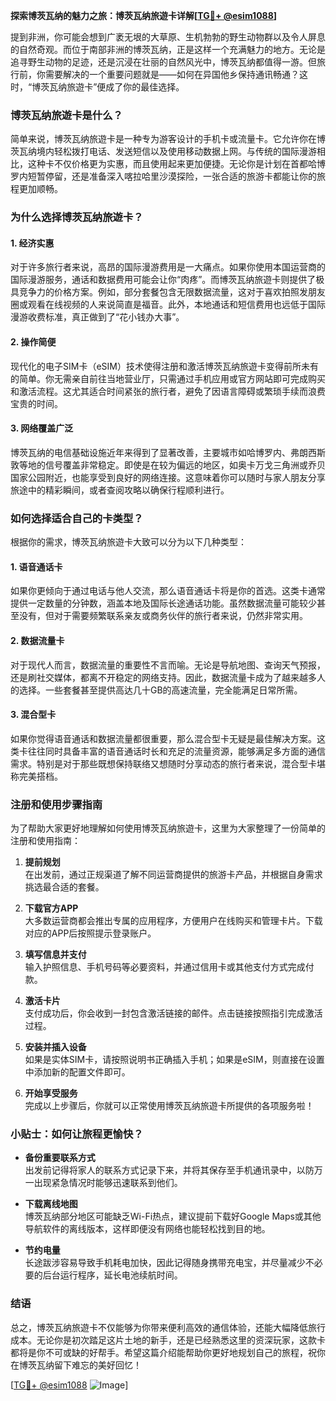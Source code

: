 **探索博茨瓦纳的魅力之旅：博茨瓦纳旅遊卡详解[[TG💪+ @esim1088](https://t.me/s/esim1088)]**

提到非洲，你可能会想到广袤无垠的大草原、生机勃勃的野生动物群以及令人屏息的自然奇观。而位于南部非洲的博茨瓦纳，正是这样一个充满魅力的地方。无论是追寻野生动物的足迹，还是沉浸在壮丽的自然风光中，博茨瓦纳都值得一游。但旅行前，你需要解决的一个重要问题就是——如何在异国他乡保持通讯畅通？这时，“博茨瓦纳旅遊卡”便成了你的最佳选择。

### 博茨瓦纳旅遊卡是什么？

简单来说，博茨瓦纳旅遊卡是一种专为游客设计的手机卡或流量卡。它允许你在博茨瓦纳境内轻松拨打电话、发送短信以及使用移动数据上网。与传统的国际漫游相比，这种卡不仅价格更为实惠，而且使用起来更加便捷。无论你是计划在首都哈博罗内短暂停留，还是准备深入喀拉哈里沙漠探险，一张合适的旅游卡都能让你的旅程更加顺畅。

### 为什么选择博茨瓦纳旅遊卡？

#### 1. **经济实惠**
   对于许多旅行者来说，高昂的国际漫游费用是一大痛点。如果你使用本国运营商的国际漫游服务，通话和数据费用可能会让你“肉疼”。而博茨瓦纳旅遊卡则提供了极具竞争力的价格方案。例如，部分套餐包含无限数据流量，这对于喜欢拍照发朋友圈或观看在线视频的人来说简直是福音。此外，本地通话和短信费用也远低于国际漫游收费标准，真正做到了“花小钱办大事”。

#### 2. **操作简便**
   现代化的电子SIM卡（eSIM）技术使得注册和激活博茨瓦纳旅遊卡变得前所未有的简单。你无需亲自前往当地营业厅，只需通过手机应用或官方网站即可完成购买和激活流程。这尤其适合时间紧张的旅行者，避免了因语言障碍或繁琐手续而浪费宝贵的时间。

#### 3. **网络覆盖广泛**
   博茨瓦纳的电信基础设施近年来得到了显著改善，主要城市如哈博罗内、弗朗西斯敦等地的信号覆盖非常稳定。即使是在较为偏远的地区，如奥卡万戈三角洲或乔贝国家公园附近，也能享受到良好的网络连接。这意味着你可以随时与家人朋友分享旅途中的精彩瞬间，或者查阅攻略以确保行程顺利进行。

### 如何选择适合自己的卡类型？

根据你的需求，博茨瓦纳旅遊卡大致可以分为以下几种类型：

#### 1. **语音通话卡**
   如果你更倾向于通过电话与他人交流，那么语音通话卡将是你的首选。这类卡通常提供一定数量的分钟数，涵盖本地及国际长途通话功能。虽然数据流量可能较少甚至没有，但对于需要频繁联系亲友或商务伙伴的旅行者来说，仍然非常实用。

#### 2. **数据流量卡**
   对于现代人而言，数据流量的重要性不言而喻。无论是导航地图、查询天气预报，还是刷社交媒体，都离不开稳定的网络支持。因此，数据流量卡成为了越来越多人的选择。一些套餐甚至提供高达几十GB的高速流量，完全能满足日常所需。

#### 3. **混合型卡**
   如果你觉得语音通话和数据流量都很重要，那么混合型卡无疑是最佳解决方案。这类卡往往同时具备丰富的语音通话时长和充足的流量资源，能够满足多方面的通信需求。特别是对于那些既想保持联络又想随时分享动态的旅行者来说，混合型卡堪称完美搭档。

### 注册和使用步骤指南

为了帮助大家更好地理解如何使用博茨瓦纳旅遊卡，这里为大家整理了一份简单的注册和使用指南：

1. **提前规划**  
   在出发前，通过正规渠道了解不同运营商提供的旅游卡产品，并根据自身需求挑选最合适的套餐。

2. **下载官方APP**  
   大多数运营商都会推出专属的应用程序，方便用户在线购买和管理卡片。下载对应的APP后按照提示登录账户。

3. **填写信息并支付**  
   输入护照信息、手机号码等必要资料，并通过信用卡或其他支付方式完成付款。

4. **激活卡片**  
   支付成功后，你会收到一封包含激活链接的邮件。点击链接按照指引完成激活过程。

5. **安装并插入设备**  
   如果是实体SIM卡，请按照说明书正确插入手机；如果是eSIM，则直接在设置中添加新的配置文件即可。

6. **开始享受服务**  
   完成以上步骤后，你就可以正常使用博茨瓦纳旅遊卡所提供的各项服务啦！

### 小贴士：如何让旅程更愉快？

- **备份重要联系方式**  
   出发前记得将家人的联系方式记录下来，并将其保存至手机通讯录中，以防万一出现紧急情况时能够迅速联系到他们。

- **下载离线地图**  
   博茨瓦纳部分地区可能缺乏Wi-Fi热点，建议提前下载好Google Maps或其他导航软件的离线版本，这样即便没有网络也能轻松找到目的地。

- **节约电量**  
   长途跋涉容易导致手机耗电加快，因此记得随身携带充电宝，并尽量减少不必要的后台运行程序，延长电池续航时间。

### 结语

总之，博茨瓦纳旅遊卡不仅能够为你带来便利高效的通信体验，还能大幅降低旅行成本。无论你是初次踏足这片土地的新手，还是已经熟悉这里的资深玩家，这款卡都将是你不可或缺的好帮手。希望这篇介绍能帮助你更好地规划自己的旅程，祝你在博茨瓦纳留下难忘的美好回忆！

[[TG💪+ @esim1088](https://t.me/s/esim1088) ![Image](https://i.postimg.cc/4NQfJmqS/Snipaste-2025-05-13-00-14-12.png)]